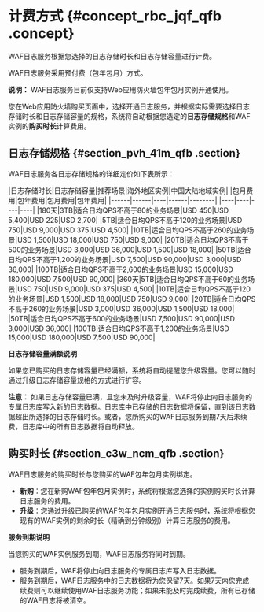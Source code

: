 # 计费方式 {#concept_rbc_jqf_qfb .concept}

WAF日志服务根据您选择的日志存储时长和日志存储容量进行计费。

WAF日志服务采用预付费（包年包月）方式。

**说明：** WAF日志服务目前仅支持Web应用防火墙包年包月实例开通使用。

您在Web应用防火墙购买页面中，选择开通日志服务，并根据实际需要选择日志存储时长和日志存储容量的规格，系统将自动根据您选定的**日志存储规格**和WAF实例的**购买时长**计算费用。

## 日志存储规格 {#section_pvh_41m_qfb .section}

WAF日志服务各日志存储规格的详细定价如下表所示：

|日志存储时长|日志存储容量|推荐场景|海外地区实例|中国大陆地域实例|
|包月费用|包年费用|包月费用|包年费用|
|------|------|----|------|--------|
|----|----|----|----|
|180天|3TB|适合日均QPS不高于80的业务场景|USD 450|USD 5,400|USD 225|USD 2,700|
|5TB|适合日均QPS不高于120的业务场景|USD 750|USD 9,000|USD 375|USD 4,500|
|10TB|适合日均QPS不高于260的业务场景|USD 1,500|USD 18,000|USD 750|USD 9,000|
|20TB|适合日均QPS不高于500的业务场景|USD 3,000|USD 36,000|USD 1,500|USD 18,000|
|50TB|适合日均QPS不高于1,200的业务场景|USD 7,500|USD 90,000|USD 3,000|USD 36,000|
|100TB|适合日均QPS不高于2,600的业务场景|USD 15,000|USD 180,000|USD 7,500|USD 90,000|
|360天|5TB|适合日均QPS不高于60的业务场景|USD 750|USD 9,000|USD 375|USD 4,500|
|10TB|适合日均QPS不高于120的业务场景|USD 1,500|USD 18,000|USD 750|USD 9,000|
|20TB|适合日均QPS不高于260的业务场景|USD 3,000|USD 36,000|USD 1,500|USD 18,000|
|50TB|适合日均QPS不高于600的业务场景|USD 7,500|USD 90,000|USD 3,000|USD 36,000|
|100TB|适合日均QPS不高于1,200的业务场景|USD 15,000|USD 180,000|USD 7,500|USD 90,000|

**日志存储容量满额说明**

如果您已购买的日志存储容量已经满额，系统将自动提醒您升级容量。您可以随时通过升级日志存储容量规格的方式进行扩容。

**注意：** 如果日志存储容量已满，且您未及时升级容量，WAF将停止向日志服务的专属日志库写入新的日志数据。日志库中已存储的日志数据将保留，直到该日志数据超出所选择的日志存储时长。或者，您所购买的WAF日志服务到期7天后未续费，日志库中的所有日志数据将自动释放。

## 购买时长 {#section_c3w_ncm_qfb .section}

WAF日志服务的购买时长与您购买的WAF包年包月实例绑定。

-   **新购**：您在新购WAF包年包月实例时，系统将根据您选择的实例购买时长计算日志服务的费用。
-   **升级**：您通过升级已购买的WAF包年包月实例开通日志服务时，系统将根据您现有的WAF实例的剩余时长（精确到分钟级别）计算日志服务的费用。

**服务到期说明**

当您购买的WAF实例服务到期，WAF日志服务将同时到期。

-   服务到期后，WAF将停止向日志服务的专属日志库写入日志数据。
-   服务到期后，WAF日志服务中的日志数据将为您保留7天。如果7天内您完成续费则可以继续使用WAF日志服务功能；如果未能及时完成续费，所有已存储的WAF日志将被清空。

